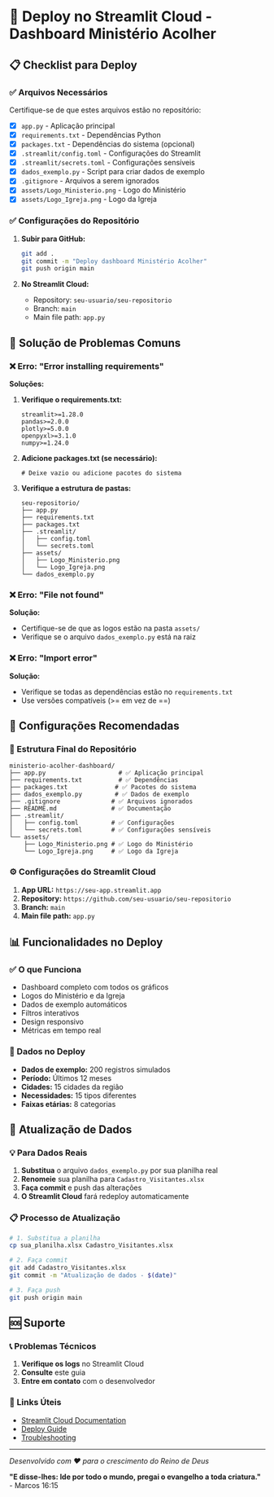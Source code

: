 # 🚀 Deploy no Streamlit Cloud - Dashboard Ministério Acolher

## 📋 Checklist para Deploy

### ✅ Arquivos Necessários

Certifique-se de que estes arquivos estão no repositório:

- [x] `app.py` - Aplicação principal
- [x] `requirements.txt` - Dependências Python
- [x] `packages.txt` - Dependências do sistema (opcional)
- [x] `.streamlit/config.toml` - Configurações do Streamlit
- [x] `.streamlit/secrets.toml` - Configurações sensíveis
- [x] `dados_exemplo.py` - Script para criar dados de exemplo
- [x] `.gitignore` - Arquivos a serem ignorados
- [x] `assets/Logo_Ministerio.png` - Logo do Ministério
- [x] `assets/Logo_Igreja.png` - Logo da Igreja

### ✅ Configurações do Repositório

1. **Subir para GitHub:**

   ```bash
   git add .
   git commit -m "Deploy dashboard Ministério Acolher"
   git push origin main
   ```

2. **No Streamlit Cloud:**
   - Repository: `seu-usuario/seu-repositorio`
   - Branch: `main`
   - Main file path: `app.py`

## 🔧 Solução de Problemas Comuns

### ❌ Erro: "Error installing requirements"

**Soluções:**

1. **Verifique o requirements.txt:**

   ```
   streamlit>=1.28.0
   pandas>=2.0.0
   plotly>=5.0.0
   openpyxl>=3.1.0
   numpy>=1.24.0
   ```

2. **Adicione packages.txt (se necessário):**

   ```
   # Deixe vazio ou adicione pacotes do sistema
   ```

3. **Verifique a estrutura de pastas:**
   ```
   seu-repositorio/
   ├── app.py
   ├── requirements.txt
   ├── packages.txt
   ├── .streamlit/
   │   ├── config.toml
   │   └── secrets.toml
   ├── assets/
   │   ├── Logo_Ministerio.png
   │   └── Logo_Igreja.png
   └── dados_exemplo.py
   ```

### ❌ Erro: "File not found"

**Solução:**

- Certifique-se de que as logos estão na pasta `assets/`
- Verifique se o arquivo `dados_exemplo.py` está na raiz

### ❌ Erro: "Import error"

**Solução:**

- Verifique se todas as dependências estão no `requirements.txt`
- Use versões compatíveis (>= em vez de ==)

## 🎯 Configurações Recomendadas

### 📁 Estrutura Final do Repositório

```
ministerio-acolher-dashboard/
├── app.py                    # ✅ Aplicação principal
├── requirements.txt          # ✅ Dependências
├── packages.txt             # ✅ Pacotes do sistema
├── dados_exemplo.py         # ✅ Dados de exemplo
├── .gitignore              # ✅ Arquivos ignorados
├── README.md               # ✅ Documentação
├── .streamlit/
│   ├── config.toml         # ✅ Configurações
│   └── secrets.toml        # ✅ Configurações sensíveis
└── assets/
    ├── Logo_Ministerio.png # ✅ Logo do Ministério
    └── Logo_Igreja.png     # ✅ Logo da Igreja
```

### ⚙️ Configurações do Streamlit Cloud

1. **App URL:** `https://seu-app.streamlit.app`
2. **Repository:** `https://github.com/seu-usuario/seu-repositorio`
3. **Branch:** `main`
4. **Main file path:** `app.py`

## 📊 Funcionalidades no Deploy

### ✅ O que Funciona

- Dashboard completo com todos os gráficos
- Logos do Ministério e da Igreja
- Dados de exemplo automáticos
- Filtros interativos
- Design responsivo
- Métricas em tempo real

### 📝 Dados no Deploy

- **Dados de exemplo:** 200 registros simulados
- **Período:** Últimos 12 meses
- **Cidades:** 15 cidades da região
- **Necessidades:** 15 tipos diferentes
- **Faixas etárias:** 8 categorias

## 🔄 Atualização de Dados

### 💡 Para Dados Reais

1. **Substitua** o arquivo `dados_exemplo.py` por sua planilha real
2. **Renomeie** sua planilha para `Cadastro_Visitantes.xlsx`
3. **Faça commit** e push das alterações
4. **O Streamlit Cloud** fará redeploy automaticamente

### 📋 Processo de Atualização

```bash
# 1. Substitua a planilha
cp sua_planilha.xlsx Cadastro_Visitantes.xlsx

# 2. Faça commit
git add Cadastro_Visitantes.xlsx
git commit -m "Atualização de dados - $(date)"

# 3. Faça push
git push origin main
```

## 🆘 Suporte

### 📞 Problemas Técnicos

1. **Verifique os logs** no Streamlit Cloud
2. **Consulte** este guia
3. **Entre em contato** com o desenvolvedor

### 🔗 Links Úteis

- [Streamlit Cloud Documentation](https://docs.streamlit.io/streamlit-community-cloud)
- [Deploy Guide](https://docs.streamlit.io/streamlit-community-cloud/deploy-your-app)
- [Troubleshooting](https://docs.streamlit.io/streamlit-community-cloud/troubleshooting)

---

_Desenvolvido com ❤️ para o crescimento do Reino de Deus_

**"E disse-lhes: Ide por todo o mundo, pregai o evangelho a toda criatura."** - Marcos 16:15
